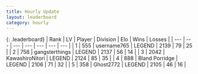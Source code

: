 ```yaml
---
title: Hourly Update
layout: leaderboard
category: hourly
---
```


{: .leaderboard}
| Rank | LV | Player | Division | Elo | Wins | Losses |
| --- | --- | --- | --- | --- | --- | --- |
| <span data-change="1">1</span> | 555 | <span title="ID: 188640">username765</span> | LEGEND | <span data-change="9">2139</span> | <span data-change="1">79</span> | <span data-change="0">25</span> |
| <span data-change="-1">2</span> | 758 | <span title="ID: 92077">gangsterthings</span> | LEGEND | <span data-change="0">2137</span> | <span data-change="0">56</span> | <span data-change="0">14</span> |
| <span data-change="0">3</span> | 2042 | <span title="ID: 164871">KawashiroNitori</span> | LEGEND | <span data-change="0">2124</span> | <span data-change="0">85</span> | <span data-change="0">35</span> |
| <span data-change="0">4</span> | 888 | <span title="ID: 466895">Bland Porridge</span> | LEGEND | <span data-change="-3">2106</span> | <span data-change="4">71</span> | <span data-change="2">32</span> |
| <span data-change="3">5</span> | 358 | <span title="ID: 336637">Ghost2772</span> | LEGEND | <span data-change="28">2105</span> | <span data-change="4">46</span> | <span data-change="0">16</span> |